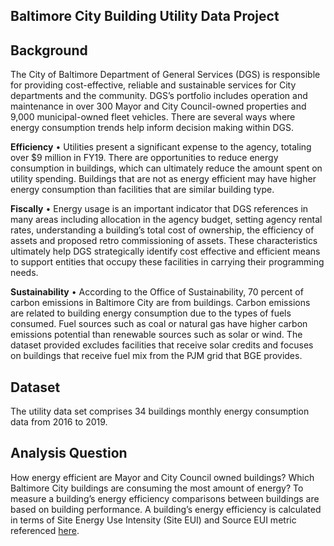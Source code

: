 ## **Baltimore City Building Utility Data Project**

**Background**
---
The City of Baltimore Department of General Services (DGS) is responsible for providing cost-effective, reliable and sustainable services for City departments and the community. DGS’s portfolio includes operation and maintenance in over 300 Mayor and City Council-owned properties and 9,000 municipal-owned fleet vehicles. There are several ways where energy consumption trends help inform decision making within DGS.

**Efficiency**
•	Utilities present a significant expense to the agency, totaling over $9 million in FY19. There are opportunities to reduce energy consumption in buildings, which can ultimately reduce the amount spent on utility spending. Buildings that are not as energy efficient may have higher energy consumption than facilities that are similar building type. 

**Fiscally**
•	Energy usage is an important indicator that DGS references in many areas including allocation in the agency budget, setting agency rental rates, understanding a building’s total cost of ownership, the efficiency of assets and proposed retro commissioning of assets. These characteristics ultimately help DGS strategically identify cost effective and efficient means to support entities that occupy these facilities in carrying their programming needs. 

**Sustainability**
•	According to the Office of Sustainability, 70 percent of carbon emissions in Baltimore City are from buildings. Carbon emissions are related to building energy consumption due to the types of fuels consumed. Fuel sources such as coal or natural gas have higher carbon emissions potential than renewable sources such as solar or wind. The dataset provided excludes facilities that receive solar credits and focuses on buildings that receive fuel mix from the PJM grid that BGE provides.

**Dataset**
---
The utility data set comprises 34 buildings monthly energy consumption data from 2016 to 2019.

**Analysis Question**
---
How energy efficient are Mayor and City Council owned buildings? Which Baltimore City buildings are consuming the most amount of energy? To measure a building’s energy efficiency comparisons between buildings are based on building performance. A building’s energy efficiency is calculated in terms of Site Energy Use Intensity (Site EUI) and Source EUI metric referenced [here](https://portfoliomanager.energystar.gov/pdf/reference/Source%20Energy.pdf).
